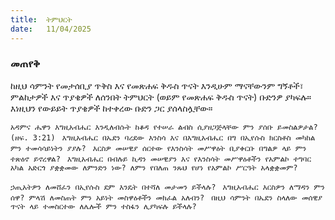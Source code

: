 ```yaml
---
title:  ትምህርት
date:   11/04/2025
---
```


### መጠየቅ
 
ከዚህ ሳምንት የመታሰቢያ ጥቅስ እና የመጽሐፍ ቅዱስ ጥናት እንዲሁም ማናቸውንም ግኝቶች፣ ምልከታዎች እና ጥያቄዎች ለሰንበት ትምህርት (ወይም የመጽሐፍ ቅዱስ ጥናት) ቡድንዎ ያካፍሉ። እነዚህን የውይይት ጥያቄዎች ከተቀረው ቡድን ጋር ያሰላስሏቸው።

`አዳምና ሔዋን እግዚአብሔር እንዲለብሱት ከቆዳ የተሠራ ልብስ ሲያዘጋጅላቸው ምን ያሰቡ ይመስልዎታል? (ዘፍ. 3:21)
`
`እግዚአብሔር በኤደን ባረደው እንስሳ እና በእግዚአብሔር በግ በኢየሱስ ክርስቶስ መካከል ምን ተመሳሳይነትን ያያሉ?
`
`እርስዎ መሠዊያ ሰርተው የእንስሳት መሥዋዕት ቢያቀርቡ በግልዎ ላይ ምን ተጽዕኖ ይኖረዋል?
`
`እግዚአብሔር በብሉይ ኪዳን መሠዊያን እና የእንስሳት መሥዋዕቶችን የአምልኮ ተግባር አካል አድርጎ ያቋቋመው ለምንድን ነው? ለምን የበለጠ ንጹህ የሆነ የአምልኮ ሥርዓት አላቋቋመም?`

`ኃጢአትዎን ለመሸፈን በኢየሱስ ደም እንዴት በተሻለ መታመን ይችላሉ?
`
`እግዚአብሔር እርስዎን ለማዳን ምን ሰዋ? ምላሽ ለመስጠት ምን አይነት መስዋዕቶችን መክፈል አለብን?
`
`በዚህ ሳምንት በኤደን ስላለው መሰዊያ ጥናት ላይ ተመስርተው ለሌሎች ምን ተስፋን ሊያካፍሉ ይችላሉ?
`